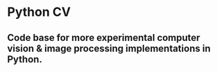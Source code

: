 # Python CV
## Code base for more experimental computer vision & image processing implementations in Python.
